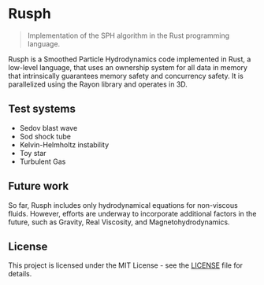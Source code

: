 Rusph
=====
> Implementation of the SPH algorithm in the Rust programming language.

Rusph is a Smoothed Particle Hydrodynamics code implemented in Rust, a low-level language, that uses an ownership system for all data in memory that intrinsically guarantees memory safety and concurrency safety. It is parallelized using the Rayon library and operates in 3D.

Test systems
------------

- Sedov blast wave
- Sod shock tube
- Kelvin-Helmholtz instability
- Toy star
- Turbulent Gas

Future work
-----------

So far, Rusph includes only hydrodynamical equations for non-viscous fluids. However, efforts are underway to incorporate additional factors in the future, such as Gravity, Real Viscosity, and Magnetohydrodynamics.

License
-----------

This project is licensed under the MIT License - see the [LICENSE](LICENSE) file for details.

